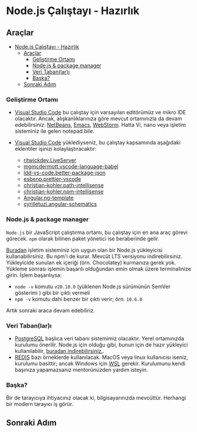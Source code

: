# Node.js Çalıştayı - Hazırlık

## Araçlar

- [Node.js Çalıştayı - Hazırlık](#nodejs-çalıştayı---hazırlık)
  - [Araçlar](#araçlar)
    - [Geliştirme Ortamı](#geliştirme-ortamı)
    - [Node.js \& package manager](#nodejs--package-manager)
    - [Veri Taban(lar)ı](#veri-tabanları)
    - [Başka?](#başka)
  - [Sonraki Adım](#sonraki-adım)

### Geliştirme Ortamı

- [Visual Studio Code](https://code.visualstudio.com/) bu çalıştay için varsayılan editörümüz ve mikro IDE olacaktır. Ancak, alışkanlıklarınıza göre mevcut ortamınızla da devam edebilirsiniz: [NetBeans](https://netbeans.apache.org/front/main/index.html), [Emacs](https://www.gnu.org/software/emacs/download.html), [WebStorm](https://www.jetbrains.com/webstorm/). Hatta Vi, nano veya işletim sisteminiz ile gelen notepad bile.

- [Visual Studio Code](https://code.visualstudio.com/) yüklediyseniz, bu çalıştay kapsamında aşağıdaki eklentiler işinizi kolaylaştıracaktır:
  - [ritwickdey.LiveServer](https://marketplace.visualstudio.com/items?itemName=ritwickdey.LiveServer)
  - [mgmcdermott.vscode-language-babel](https://marketplace.visualstudio.com/items?itemName=mgmcdermott.vscode-language-babel)
  - [ldd-vs-code.better-package-json](https://marketplace.visualstudio.com/items?itemName=ldd-vs-code.better-package-json)
  - [esbenp.prettier-vscode](https://marketplace.visualstudio.com/items?itemName=esbenp.prettier-vscode)
  - [christian-kohler.path-intellisense](https://marketplace.visualstudio.com/items?itemName=christian-kohler.path-intellisense)
  - [christian-kohler.npm-intellisense](https://marketplace.visualstudio.com/items?itemName=christian-kohler.npm-intellisense)
  - [Angular.ng-template](https://marketplace.visualstudio.com/items?itemName=Angular.ng-template)
  - [cyrilletuzi.angular-schematics](https://marketplace.visualstudio.com/items?itemName=cyrilletuzi.angular-schematics)

### Node.js & package manager

```Node.js``` bir JavaScript çalıştırma ortamı, bu çalıştay için en ana araç görevi görecek. ```npm``` olarak bilinen paket yönetici ise beraberinde gelir.

[Buradan](https://nodejs.org/en/download/prebuilt-installer) işletim sisteminiz için uygun olan bir Node.js yükleyicisi kullanabilirsiniz. Bu npm'i de kurar. Mevcüt LTS versiyonu indirebilirsiniz. Yükleyicide sunulan ek içeriği (örn. Chocolatey) kurmanıza gerek yok. Yükleme sonrası işlemin başarılı olduğundan emin olmak üzere terminalinize girin. İşlem başarılıysa:

- ```node -v``` komutu ```v20.10.0``` (yüklenen Node.js sürümünün SemVer gösterimi ) gibi bir çıktı vermeli
- ```npm -v``` komutu dahi benzer bir çıktı verir; örn. ```10.6.0```

Artık sonraki araca devam edebiliriz.

### Veri Taban(lar)ı

- [PostgreSQL](https://www.postgresql.org/download/) başlıca veri tabanı sistemimiz olacaktır. Yerel ortamınızda kurulumu önerilir. Node.js için olduğu gibi, bunun için de hazır yükleyici kullanılabilir, [buradan indirebilirsiniz.](https://www.postgresql.org/download/).
- [REDIS](https://redis.io/) bazı örneklerde kullanılacak. MacOS veya linux kullanıcısı iseniz, kurulumu basittir; ancak Windows için [WSL](https://learn.microsoft.com/en-us/windows/wsl/install) gerekir. Kurulumunu kendi başınıza yapamazsanız mentorünüzden yardım isteyin.

### Başka?

Bir de tarayıcıya ihtiyacınız olacak ki, bilgisayarınızda mevcüttür. Herhangi bir modern tarayıcı iş görür.

## Sonraki Adım
